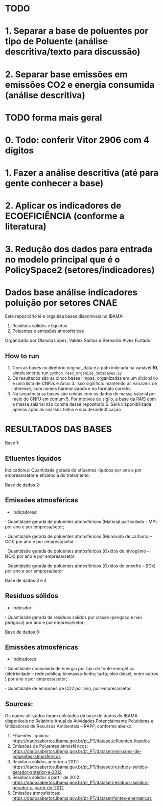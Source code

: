 
# TODO

# 1. Separar a base de poluentes por tipo de Poluente (análise descritiva/texto para discussão)
# 2. Separar base emissões em emissões CO2 e energia consumida (análise descritiva)

# TODO forma mais geral

# 0. Todo: conferir Vitor 2906 com 4 dígitos
# 1. Fazer a análise descritiva (até para gente conhecer a base)
# 2. Aplicar os indicadores de ECOEFICIÊNCIA (conforme a literatura)
# 3. Redução dos dados para entrada no modelo principal que é o PolicySpace2 (setores/indicadores)



# Dados base análise indicadores poluição por setores CNAE

Este repositório lê e organiza bases disponíveis no IBAMA:
1. Resíduos sólidos e líquidos
2. Poluentes e emissões atmosféricas

Organizado por Olandia Lopes, Valdex Santos e Bernardo Alves Furtado

## How to run

1. Com as bases no diretório original_data e a path indicada na variável **f0**, simplesmente run `python read_organize_databases.py`
2. Os resultados são as cinco bases limpas, organizadas em um dicionário e uma lista de CNPJs e Anos
   3. Isso significa: mantendo as variáveis de interesse, com nomes harmonizaods e no formato correto.
4. Na sequência as bases são unidas com os dados de massa salarial por meio do CNPJ em comum
   5. Por motivos de sigilo, a base da RAIS com a massa salarial não consta desse repositório
   6. Será disponibilizada apenas após as análises feitos e sua desindetificação


# RESULTADOS DAS BASES

Base 1: 
## Efluentes líquidos

Indicadores: Quantidade gerada de efluentes líquidos por ano e por empresa/setor e eficiência do tratamento;

Base de dados 2: 
## Emissões atmosféricas

- Indicadores:

·         Quantidade gerada de poluentes atmosféricos (Material particulado - MP) por ano e por empresa/setor;

·         Quantidade gerada de poluentes atmosféricos (Monóxido de carbono – CO)) por ano e por empresa/setor

·         Quantidade gerada de poluentes atmosféricos (Óxidos de nitrogênio – NOx) por ano e por empresa/setor

·         Quantidade gerada de poluentes atmosféricos (Óxidos de enxofre – SOx) por ano e por empresa/setor


Base de dados 3 e 4
## Resíduos sólidos 

- Indicador:

·         Quantidade gerada de resíduos sólidos por classe (perigoso e não perigoso) por ano e por empresa/setor;


Base de dados 5: 
## Emissões atmosféricas 

- Indicadores

·         Quantidade consumida de energia por tipo de fonte energética (eletricidade – rede pública; biomassa-lenha; turfa; óleo diesel, entre outros ) por ano e por empresa/setor;

·         Quantidade de emissões de CO2 por ano, por empresa/setor.

## Sources:
Os dados utilizados foram coletados da base de dados do IBAMA disponíveis no Relatório Anual de Atividades Potencialmente Poluidoras e Utilizadoras de Recursos Ambientais – RAPP, conforme abaixo:

1. Efluentes liquidos: https://dadosabertos.ibama.gov.br/pt_PT/dataset/efluentes-liquidos
2. Emissões de Poluentes atmosféricos: https://dadosabertos.ibama.gov.br/pt_PT/dataset/emissoes-de-poluentes-atmosfericos
3. Resíduos sólidos anterior a 2012: https://dadosabertos.ibama.gov.br/pt_PT/dataset/residuos-solidos-gerador-anterior-a-2012
4. Resíduos sólidos a partir de 2012: https://dadosabertos.ibama.gov.br/pt_PT/dataset/residuos-solidos-gerador-a-partir-de-2012
5. Emissões atmosféricas: https://dadosabertos.ibama.gov.br/pt_PT/dataset/fontes-energeticas


